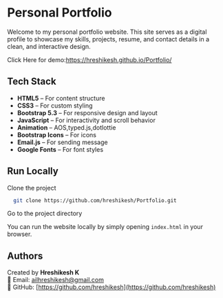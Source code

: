 
# Personal Portfolio

Welcome to my personal portfolio website. This site serves as a digital profile to showcase my skills, projects, resume, and contact details in a clean, and interactive design.

Click Here for demo:https://hreshikesh.github.io/Portfolio/

## Tech Stack

- **HTML5** – For content structure
- **CSS3** – For custom styling
- **Bootstrap 5.3** – For responsive design and layout
- **JavaScript** – For interactivity and scroll behavior
- **Animation** – AOS,typed.js,dotlottie
- **Bootstrap Icons** – For icons
- **Email.js** – For sending message
- **Google Fonts** – For font styles



## Run Locally

Clone the project

```bash
  git clone https://github.com/hreshikesh/Portfolio.git
```

Go to the project directory

You can run the website locally by simply opening `index.html` in your browser.


## Authors

 Created  by **Hreshikesh K**  
📧 Email: ailhreshikesh@gmail.com  
🔗 GitHub: [https://github.com/hreshikesh](https://github.com/hreshikesh)

